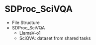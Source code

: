 # SDProc_SciVQA

- File Structure 
- SDProc_SciVQA
  - LlamaV-o1
  - SciQVA: dataset from shared tasks 